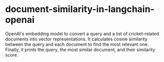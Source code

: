 # document-similarity-in-langchain-openai
OpenAI's embedding model to convert a query and a list of cricket-related documents into vector representations. It calculates cosine similarity between the query and each document to find the most relevant one. Finally, it prints the query, the most similar document, and their similarity score.
